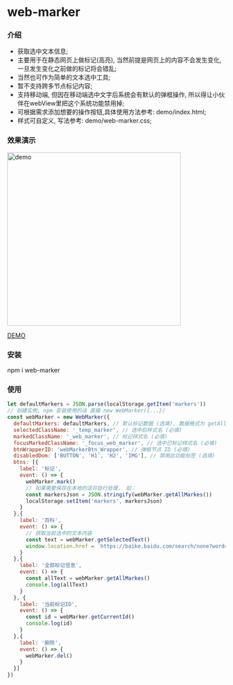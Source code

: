 # web-marker

### 介绍

* 获取选中文本信息;
* 主要用于在静态网页上做标记(高亮), 当然前提是网页上的内容不会发生变化, 一旦发生变化之前做的标记将会错乱;
* 当然也可作为简单的文本选中工具;
* 暂不支持跨多节点标记内容;
* 支持移动端, 但因在移动端选中文字后系统会有默认的弹框操作, 所以得让小伙伴在webView里把这个系统功能禁用掉;
* 可根据需求添加想要的操作按钮,具体使用方法参考: demo/index.html;
* 样式可自定义, 写法参考: demo/web-marker.css;

### 效果演示

<img src="https:webmarker.hi515.cn/demo.png" width="400" title="demo" alt="demo" />

[DEMO](https:webmarker.hi515.cn "web-marker demo")

### 安装
npm i web-marker

### 使用
```javascript
let defaultMarkers = JSON.parse(localStorage.getItem('markers'))
// 创建实例, npm 安装使用的话 直接 new WebMarker({...})
const webMarker = new WebMarker({
  defaultMarkers: defaultMarkers, // 默认标记数据 (选填), 数据格式为 getAllMarkes 返回结果
  selectedClassName: '_temp_marker', // 选中后样式名 (必填)
  markedClassName: '_web_marker', // 标记样式名 (必填)
  focusMarkedClassName: '_focus_web_marker', // 选中已标记样式名 (必填)
  btnWrapperID: 'webMarkerBtn_Wrapper', // 弹框节点 ID (必填)
  disabledDom: ['BUTTON', 'H1', 'H2', 'IMG'], // 禁用此功能标签 (选填)
  btns: [{
    label: '标记',
    event: () => {
      webMarker.mark()
      // 如果需要保存在本地的话可自行处理， 如：
      const markersJson = JSON.stringify(webMarker.getAllMarkes())
      localStorage.setItem('markers', markersJson)
    }
  },{
    label: '百科', 
    event: () => {
      // 获取当前选中的文本内容
      const text = webMarker.getSelectedText()
      window.location.href = `https://baike.baidu.com/search/none?word=${text}`
    }
  },{
    label: '全部标记信息', 
    event: () => {
      const allText = webMarker.getAllMarkes()
      console.log(allText)
    }
  }, {
    label: '当前标记ID', 
    event: () => {
      const id = webMarker.getCurrentId()
      console.log(id)
    }
  },{
    label: '删除', 
    event: () => {
      webMarker.del()
    }
  }]
})
```
